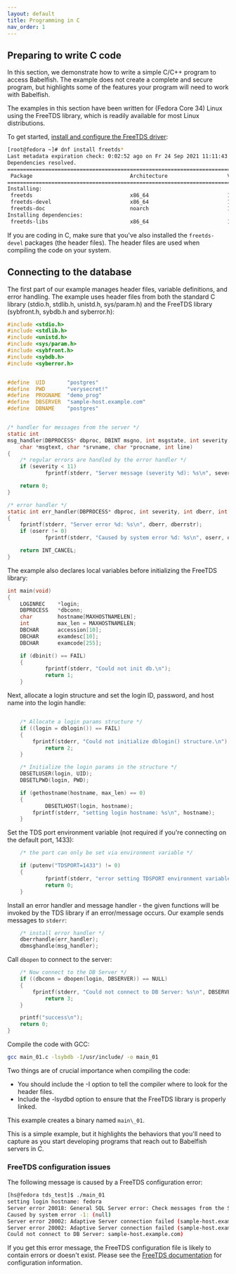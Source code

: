 ```yaml
---
layout: default
title: Programming in C 
nav_order: 1
---
```


## Preparing to write C code 

In this section, we demonstrate how to write a simple C/C++ program to access Babelfish. The example does not create a complete and secure program, but highlights some of the features your program will need to work with Babelfish.

The examples in this section have been written for (Fedora Core 34) Linux using the
FreeTDS library, which is readily available for most Linux distributions. 

To get started, [install and configure the FreeTDS driver](https://www.freetds.org/):

```bash
[root@fedora ~]# dnf install freetds*
Last metadata expiration check: 0:02:52 ago on Fr 24 Sep 2021 11:11:43 CEST.
Dependencies resolved.
====================================================================================================================================================
 Package                               Architecture                   Version                                  Repository                      Size
====================================================================================================================================================
Installing:
 freetds                               x86_64                         1.1.20-4.fc34                            fedora                         373 k
 freetds-devel                         x86_64                         1.1.20-4.fc34                            fedora                          39 k
 freetds-doc                           noarch                         1.1.20-4.fc34                            fedora                         1.0 M
Installing dependencies:
 freetds-libs                          x86_64                         1.1.20-4.fc34                            fedora                         423 k
```

If you are coding in C, make sure that you've also installed the `freetds-devel` packages (the header files). The header files are used when compiling the code on your system. 


## Connecting to the database

The first part of our example manages header files, variable definitions, and error handling.  The example uses header files from both the standard C library (stdio.h, stdlib.h, unistd.h, sys/param.h) and the FreeTDS library (sybfront.h, sybdb.h and syberror.h):

```c
#include <stdio.h>
#include <stdlib.h>
#include <unistd.h>
#include <sys/param.h>
#include <sybfront.h>
#include <sybdb.h>
#include <syberror.h>


#define  UID       "postgres"  
#define  PWD       "verysecret!"
#define  PROGNAME  "demo_prog"
#define  DBSERVER  "sample-host.example.com"
#define  DBNAME    "postgres"


/* handler for messages from the server */
static int
msg_handler(DBPROCESS* dbproc, DBINT msgno, int msgstate, int severity, 
	char *msgtext, char *srvname, char *procname, int line)
{
	/* regular errors are handled by the error handler */
	if (severity < 11)
        	fprintf(stderr, "Server message (severity %d): %s\n", severity, msgtext);

	return 0;
}

/* error handler */
static int err_handler(DBPROCESS* dbproc, int severity, int dberr, int oserr, char *dberrstr, char *oserrstr)
{
	fprintf(stderr, "Server error %d: %s\n", dberr, dberrstr);
	if (oserr != 0)
        	fprintf(stderr, "Caused by system error %d: %s\n", oserr, oserrstr);

	return INT_CANCEL;
}

```

The example also declares local variables before initializing the FreeTDS library:

```c
int main(void)
{
  	LOGINREC 	*login;
  	DBPROCESS 	*dbconn;
  	char 		hostname[MAXHOSTNAMELEN];
  	int 		max_len = MAXHOSTNAMELEN;
  	DBCHAR 		accession[10];
  	DBCHAR 		examdesc[10];
  	DBCHAR 		examcode[255];

  	if (dbinit() == FAIL) 
	{
    		fprintf(stderr, "Could not init db.\n");
    		return 1;
  	}
```

Next, allocate a login structure and set the login ID, password, and host name into the login handle:

```c

  	/* Allocate a login params structure */	
	if ((login = dblogin()) == FAIL) 
	{
		fprintf(stderr, "Could not initialize dblogin() structure.\n");
    		return 2;
  	}

	/* Initialize the login params in the structure */
	DBSETLUSER(login, UID);
	DBSETLPWD(login, PWD);

	if (gethostname(hostname, max_len) == 0)
	{
    		DBSETLHOST(login, hostname);
		fprintf(stderr, "setting login hostname: %s\n", hostname);
	}  
```

Set the TDS port environment variable (not required if you're connecting on the default port, 1433):

```c
	/* the port can only be set via environment variable */

	if (putenv("TDSPORT=1433") != 0)
	{
        	fprintf(stderr, "error setting TDSPORT environment variable\n");
        	return 0;
	}
```

Install an error handler and message handler - the given functions will be invoked by the TDS library if an error/message occurs. Our example sends messages to `stderr`:

```c
	/* install error handler */
	dberrhandle(err_handler);
	dbmsghandle(msg_handler);
```

Call `dbopen` to connect to the server:

```c
	/* Now connect to the DB Server */
	if ((dbconn = dbopen(login, DBSERVER)) == NULL) 
	{
		fprintf(stderr, "Could not connect to DB Server: %s\n", DBSERVER);
    		return 3;
	}

	printf("success\n");
	return 0;
}
```

Compile the code with GCC:

```bash
gcc main_01.c -lsybdb -I/usr/include/ -o main_01
```

Two things are of crucial importance when compiling the code: 

- You should include the -I option to tell the compiler where to look for the header files. 
- Include the -lsydbd option to ensure that the FreeTDS library is properly linked. 

This example creates a binary named `main\_01`.

This is a simple example, but it highlights the behaviors that you'll need to capture as you start developing programs that reach out to Babelfish servers in C.


### FreeTDS configuration issues

The following message is caused by a FreeTDS configuration error:

```bash
[hs@fedora tds_test]$ ./main_01 
setting login hostname: fedora
Server error 20018: General SQL Server error: Check messages from the SQL Server
Caused by system error -1: (null)
Server error 20002: Adaptive Server connection failed (sample-host.example.com)
Server error 20002: Adaptive Server connection failed (sample-host.example.com)
Could not connect to DB Server: sample-host.example.com)
```

If you get this error message, the FreeTDS configuration file is likely to contain errors or doesn't exist. Please see the [FreeTDS documentation](https://www.freetds.org/userguide/freetdsconf.html) for configuration information.

